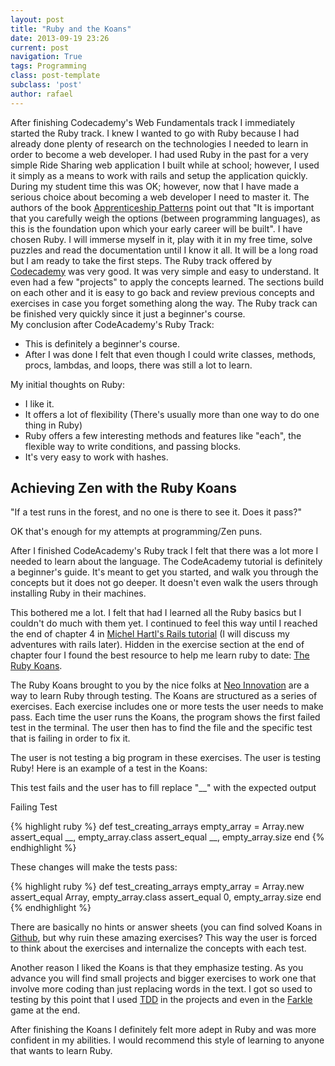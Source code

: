 ```yaml
---
layout: post
title: "Ruby and the Koans"
date: 2013-09-19 23:26
current: post
navigation: True
tags: Programming
class: post-template
subclass: 'post'
author: rafael
---
```


After finishing Codecademy's Web Fundamentals track I immediately started the Ruby track. I knew I wanted to go with Ruby because I had already done plenty of research on the technologies I needed to learn in order to become a web developer. I had used Ruby in the past for a very simple Ride Sharing web application I built while at school; however, I used it simply as a means to work with rails and setup the application quickly. During my student time this was OK; however, now that I have made a serious choice about becoming a web developer I need to master it.
The authors of the book <a href ="http://www.amazon.com/Apprenticeship-Patterns-Guidance-Aspiring-Craftsman/dp/0596518382/ref=sr_1_1?s=books&ie=UTF8&qid=1379649530&sr=1-1">Apprenticeship Patterns</a> point out that "It is important that you carefully weigh the options (between programming languages), as this is the foundation upon which your early career will be built". I have chosen Ruby. I will immerse myself in it, play with it in my free time, solve puzzles and read the documentation until I know it all. It will be a long road but I am ready to take the first steps. 
The Ruby track offered by <a href="http://www.codecademy.com/">Codecademy</a> was very good. It was very simple and easy to understand. It even had a few "projects" to apply the concepts learned. The sections build on each other and it is easy to go back and review previous concepts and exercises in case you forget something along the way. The Ruby track can be finished very quickly since it just a beginner's course.  
My conclusion after CodeAcademy's Ruby Track:
<ul>
<li>This is definitely a beginner's course.</li>
<li>After I was done I felt that even though I could write classes, methods, procs, lambdas, and loops, there was still a lot to learn.</li> 
</ul>
My initial thoughts on Ruby:
<ul>
<li>I like it.</li> 
<li>It offers a lot of flexibility (There's usually more than one way to do one thing in Ruby)</li>
<li>Ruby offers a few interesting methods and features like "each", the flexible way to write conditions, and passing blocks.</li>
<li>It's very easy to work with hashes.</li>
</ul>

<h2>Achieving Zen with the Ruby Koans </h2>
"If a test runs in the forest, and no one is there to see it. Does it pass?"

OK that's enough for my attempts at programming/Zen puns.

After I finished CodeAcademy's Ruby track I felt that there was a lot more I needed to learn about the language. The CodeAcademy tutorial is definitely a beginner's guide. It's meant to get you started, and walk you through the concepts but it does not go deeper. It doesn't even walk the users through installing Ruby in their machines. 

This bothered me a lot. I felt that had I learned all the Ruby basics but I couldn't do much with them yet. I continued to feel this way until I reached the end of chapter 4 in <a href="http://ruby.railstutorial.org/">Michel Hartl's Rails tutorial</a>  (I will discuss my adventures with rails later). Hidden in the exercise section at the end of chapter four I found the best resource to help me learn ruby to date: <a href="http://rubykoans.com/">The Ruby Koans</a>.

The Ruby Koans brought to you by the nice folks at <a href="http://www.neo.com/">Neo Innovation</a> are a way to learn Ruby through testing. The Koans are structured as a series of exercises. Each exercise includes one or more tests the user needs to make pass. Each time the user runs the Koans, the program shows the first failed test in the terminal. The user then has to find the file and the specific test that is failing in order to fix it. 

The user is not testing a big program in these exercises. The user is testing Ruby! Here is an example of a test in the Koans:
 
This test fails and the user has to fill replace "__" with the expected output

Failing Test

{% highlight ruby %}
def test_creating_arrays
  empty_array = Array.new
  assert_equal __, empty_array.class
  assert_equal __, empty_array.size
end
{% endhighlight %}
  
These changes will make the tests pass: 

{% highlight ruby %} 
def test_creating_arrays
  empty_array = Array.new
  assert_equal Array, empty_array.class
  assert_equal 0, empty_array.size
end
{% endhighlight %}


There are basically no hints or answer sheets (you can find solved Koans in <a href="https://github.com/">Github</a>, but why ruin these amazing exercises? This way the user is forced to think about the exercises and internalize the concepts with each test. 

Another reason I liked the Koans is that they emphasize testing. As you advance you will find small projects and bigger exercises to work one that involve more coding than just replacing words in the text. I got so used to testing by this point that I used <a href="http://en.wikipedia.org/wiki/Test-driven_development">TDD</a> in the projects and even in the <a href="http://en.wikipedia.org/wiki/Farkle">Farkle</a> game at the end. 

After finishing the Koans I definitely felt more adept in Ruby and was more confident in my abilities. I would recommend this style of learning to anyone that wants to learn Ruby.
